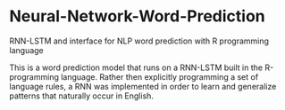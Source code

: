 # Neural-Network-Word-Prediction
RNN-LSTM and interface for NLP word prediction with R programming language 

This is a word prediction model that runs on a RNN-LSTM built in the R-programming language. Rather then explicitly programming a set of language rules, a RNN was implemented in order to learn and generalize patterns that naturally occur in English.

